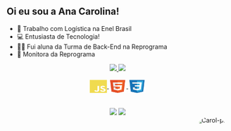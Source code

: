 ## Oi eu sou a Ana Carolina!
- :dizzy: Trabalho com Logística na Enel Brasil
- :computer: Entusiasta de Tecnologia!
- :woman_technologist: Fui aluna da Turma de Back-End na Reprograma
- :purple_heart: Monitora da Reprograma

<div align="center">
  <a href="https://github.com/carollynie">
   <img height="160em" src="https://github-readme-stats.vercel.app/api?username=carollynie&show_icons=true&theme=jolly&include_all_commits=true&count_private=true"/>
  <img height="160em" src="https://github-readme-stats.vercel.app/api/top-langs/?username=carollynie&layout=compact&langs_count=7&theme=jolly"/>
   
</div>
  
 <div align="center"><br>
  <img align="center" alt="Carol-Js" height="30" width="40" src="https://raw.githubusercontent.com/devicons/devicon/master/icons/javascript/javascript-plain.svg">
  <img align="center" alt="Carol-HTML" height="30" width="40" src="https://raw.githubusercontent.com/devicons/devicon/master/icons/html5/html5-original.svg">
  <img align="center" alt="Carol-CSS" height="30" width="40" src="https://raw.githubusercontent.com/devicons/devicon/master/icons/css3/css3-original.svg">
</div>
  
 <div align="center"> <br><br>
  <a href = "mailto:carolina.oliveiralima9@gmail.com"><img src="https://img.shields.io/badge/-Gmail-%23333?style=for-the-badge&logo=gmail&logoColor=white" target="_blank"></a>
  <a href="https://www.linkedin.com/in/anacarolinna/" target="_blank"><img src="https://img.shields.io/badge/-LinkedIn-%230077B5?style=for-the-badge&logo=linkedin&logoColor=white" target="_blank"></a> 
 </div>
  
<div align="center">
<img align="right" alt="Carol-pic" height="150" style="border-radius:50px;" src="![image](https://user-images.githubusercontent.com/79021828/203675287-e127d228-e6ef-483f-9038-c92de10bcf91.png)
">
</div>
  
